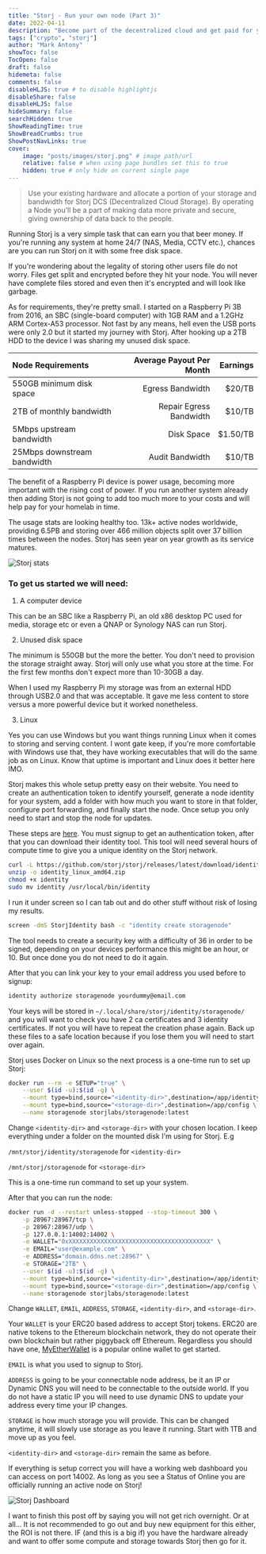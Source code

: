 ```yaml
---
title: "Storj - Run your own node (Part 3)"
date: 2022-04-11
description: "Become part of the decentralized cloud and get paid for your extra bandwidth and storage capacity."
tags: ["crypto", "storj"]
author: "Mark Antony"
showToc: false
TocOpen: false
draft: false
hidemeta: false
comments: false
disableHLJS: true # to disable highlightjs
disableShare: false
disableHLJS: false
hideSummary: false
searchHidden: true
ShowReadingTime: true
ShowBreadCrumbs: true
ShowPostNavLinks: true
cover:
    image: "posts/images/storj.png" # image path/url
    relative: false # when using page bundles set this to true
    hidden: true # only hide on current single page
---
```


> Use your existing hardware and allocate a portion of your storage and bandwidth for Storj DCS (Decentralized Cloud Storage). By operating a Node you’ll be a part of making data more private and secure, giving ownership of data back to the people.

Running Storj is a very simple task that can earn you that beer money. If you're running any system at home 24/7 (NAS, Media, CCTV etc.), chances are you can run Storj on it with some free disk space.

If you're wondering about the legality of storing other users file do not worry. Files get split and encrypted before they hit your node. You will never have complete files stored and even then it's encrypted and will look like garbage.

As for requirements, they're pretty small. I started on a Raspberry Pi 3B from 2016, an SBC (single-board computer) with 1GB RAM and a 1.2GHz ARM Cortex-A53 processor. Not fast by any means, hell even the USB ports were only 2.0 but it started my journey with Storj. After hooking up a 2TB HDD to the device I was sharing my unused disk space.

|Node Requirements||Average Payout Per Month|Earnings|
|:---|---|---:|---:|
|550GB minimum disk space||Egress Bandwidth|$20/TB|
|2TB of monthly bandwidth||Repair Egress Bandwidth|$10/TB|
|5Mbps upstream bandwidth||Disk Space|$1.50/TB|
|25Mbps downstream bandwidth||Audit Bandwidth|$10/TB|

The benefit of a Raspberry Pi device is power usage, becoming more important with the rising cost of power. If you run another system already then adding Storj is not going to add too much more to your costs and will help pay for your homelab in time.

The usage stats are looking healthy too. 13k+ active nodes worldwide, providing 6.5PB and storing over 466 million objects split over 37 billion times between the nodes. Storj has seen year on year growth as its service matures.

![Storj stats](../images/storj.stats.png)

### To get us started we will need:
1. A computer device

This can be an SBC like a Raspberry Pi, an old x86 desktop PC used for media, storage etc or even a QNAP or Synology NAS can run Storj.

2. Unused disk space

The minimum is 550GB but the more the better. You don't need to provision the storage straight away. Storj will only use what you store at the time. For the first few months don't expect more than 10-30GB a day.

When I used my Raspberry Pi my storage was from an external HDD through USB2.0 and that was acceptable. It gave me less content to store versus a more powerful device but it worked nonetheless.

3. Linux

Yes you can use Windows but you want things running Linux when it comes to storing and serving content. I wont gate keep, if you're more comfortable with Windows use that, they have working executables that will do the same job as on Linux. Know that uptime is important and Linux does it better here IMO.


Storj makes this whole setup pretty easy on their website. You need to create an authentication token to identify yourself, generate a node identity for your system, add a folder with how much you want to store in that folder, configure port forwarding, and finally start the node. Once setup you only need to start and stop the node for updates.

These steps are [here](https://www.storj.io/host-a-node). You must signup to get an authentication token, after that you can download their identity tool. This tool will need several hours of compute time to give you a unique identity on the Storj network.

```bash
curl -L https://github.com/storj/storj/releases/latest/download/identity_linux_amd64.zip -o identity_linux_amd64.zip
unzip -o identity_linux_amd64.zip
chmod +x identity
sudo mv identity /usr/local/bin/identity
```
I run it under screen so I can tab out and do other stuff without risk of losing my results.
```bash
screen -dmS StorjIdentity bash -c "identity create storagenode"
```
The tool needs to create a security key with a difficulty of 36 in order to be signed, depending on your devices performance this might be an hour, or 10. But once done you do not need to do it again.

After that you can link your key to your email address you used before to signup:

```bash
identity authorize storagenode yourdummy@email.com
```

Your keys will be stored in ```~/.local/share/storj/identity/storagenode/``` and you will want to check you have 2 ca certificates and 3 identity certificates. If not you will have to repeat the creation phase again. Back up these files to a safe location because if you lose them you will need to start over again.

Storj uses Docker on Linux so the next process is a one-time run to set up Storj:

```bash
docker run --rm -e SETUP="true" \
    --user $(id -u):$(id -g) \
    --mount type=bind,source="<identity-dir>",destination=/app/identity \
    --mount type=bind,source="<storage-dir>",destination=/app/config \
    --name storagenode storjlabs/storagenode:latest
```

Change ```<identity-dir>``` and ```<storage-dir>``` with your chosen location. I keep everything under a folder on the mounted disk I'm using for Storj. E.g

```/mnt/storj/identity/storagenode``` for ```<identity-dir>```

```/mnt/storj/storagenode``` for ```<storage-dir>```

This is a one-time run command to set up your system.

After that you can run the node:

```bash
docker run -d --restart unless-stopped --stop-timeout 300 \
    -p 28967:28967/tcp \
    -p 28967:28967/udp \
    -p 127.0.0.1:14002:14002 \
    -e WALLET="0xXXXXXXXXXXXXXXXXXXXXXXXXXXXXXXXXXXXXXXXX" \
    -e EMAIL="user@example.com" \
    -e ADDRESS="domain.ddns.net:28967" \
    -e STORAGE="2TB" \
    --user $(id -u):$(id -g) \
    --mount type=bind,source="<identity-dir>",destination=/app/identity \
    --mount type=bind,source="<storage-dir>",destination=/app/config \
    --name storagenode storjlabs/storagenode:latest
```

Change ```WALLET```, ```EMAIL```, ```ADDRESS```, ```STORAGE```, ```<identity-dir>```, and ```<storage-dir>```.

Your ```WALLET``` is your ERC20 based address to accept Storj tokens. ERC20 are native tokens to the Ethereum blockchain network, they do not operate their own blockchain but rather piggyback off Ethereum. Regardless you should have one, [MyEtherWallet](https://www.myetherwallet.com/) is a popular online wallet to get started.

```EMAIL``` is what you used to signup to Storj.

```ADDRESS``` is going to be your connectable node address, be it an IP or Dynamic DNS you will need to be connectable to the outside world. If you do not have a static IP you will need to use dynamic DNS to update your address every time your IP changes.

```STORAGE``` is how much storage you will provide. This can be changed anytime, it will slowly use storage as you leave it running. Start with 1TB and move up as you feel.

```<identity-dir>``` and ```<storage-dir>``` remain the same as before.

If everything is setup correct you will have a working web dashboard you can access on port 14002. As long as you see a Status of Online you are officially running an active node on Storj!

![Storj Dashboard](../images/storj.dashboard.png)

I want to finish this post off by saying you will not get rich overnight. Or at all... It is not recommended to go out and buy new equipment for this either, the ROI is not there. IF (and this is a big if) you have the hardware already and want to offer some compute and storage towards Storj then go for it.